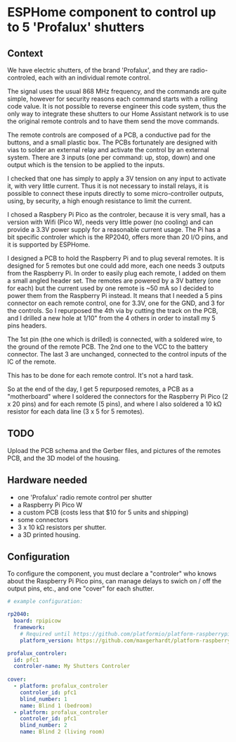 # ESPHome component to control up to 5 'Profalux' shutters

## Context
We have electric shutters, of the brand 'Profalux', and they are radio-controled, each
with an individual remote control.

The signal uses the usual 868 MHz frequency, and the commands are quite simple, however
for security reasons each command starts with a rolling code value. It is not 
possible to reverse engineer this code system, thus the only way to integrate
these shutters to our Home Assistant network is to use the original remote controls
and to have them send the move commands.

The remote controls are composed of a PCB, a conductive pad for the buttons, and
a small plastic box. The PCBs fortunately are designed with vias to solder an
external relay and activate the control by an external system. There are 3 inputs
(one per command: up, stop, down) and one output which is the tension to be applied
to the inputs.

I checked that one has simply to apply a 3V tension on any input to activate it,
with very little current. Thus it is not necessary to install relays, it is
possible to connect these inputs directly to some micro-controller outputs, using,
by security, a high enough resistance to limit the current.

I chosed a Raspbery Pi Pico as the controler, because it is very small, has 
a version with Wifi (Pico W), needs very little power (no cooling) and can provide
a 3.3V power supply for a reasonable current usage. The Pi has a bit specific
controler which is the RP2040, offers more than 20 I/O pins, and it is supported by ESPHome.

I designed a PCB to hold the Raspberry Pi and to plug several remotes. It is designed
for 5 remotes but one could add more, each one needs 3 outputs from the Raspberry Pi.
In order to easily plug each remote, I added on them a small angled header set. The remotes
are powered by a 3V battery (one for each) but the current used by one remote is ~50 mA
so I decided to power them from the Raspberry Pi instead. It means that I needed
a 5 pins connector on each remote control, one for 3.3V, one for the GND, and 3 for
the controls. So I repurposed the 4th via by cutting the track on the PCB, and I drilled
a new hole at 1/10" from the 4 others in order to install my 5 pins headers.

The 1st pin (the one which is drilled) is connected, with a soldered wire, to the ground of
the remote PCB. The 2nd one to the VCC to the battery connector. The last 3 are unchanged,
connected to the control inputs of the IC of the remote.

This has to be done for each remote control. It's not a hard task.

So at the end of the day, I get 5 repurposed remotes, a PCB as a "motherboard" where
I soldered the connectors for the Raspberry Pi Pico (2 x 20 pins) and for each remote (5 pins),
and where I also soldered a 10 kΩ resistor for each data line (3 x 5 for 5 remotes).

## TODO
Upload the PCB schema and the Gerber files, and pictures of the remotes PCB, and the 3D model
of the housing.

## Hardware needed
- one 'Profalux' radio remote control per shutter
- a Raspberry Pi Pico W
- a custom PCB (costs less that $10 for 5 units and shipping)
- some connectors
- 3 x 10 kΩ resistors per shutter.
- a 3D printed housing.
## Configuration
To configure the component, you must declare a "controler" who knows about the Raspberry Pi Pico
pins, can manage delays to swich on / off the output pins, etc., and one "cover" for each
shutter.

```yaml
# example configuration:

rp2040:
  board: rpipicow
  framework:
    # Required until https://github.com/platformio/platform-raspberrypi/pull/36 is merged
    platform_version: https://github.com/maxgerhardt/platform-raspberrypi.git

profalux_controler:
  id: pfc1
  controler-name: My Shutters Controler
  
cover:
  - platform: profalux_controler
    controler_id: pfc1
    blind_number: 1
    name: Blind 1 (bedroom)
  - platform: profalux_controler
    controler_id: pfc1
    blind_number: 2
    name: Blind 2 (living room)
```
